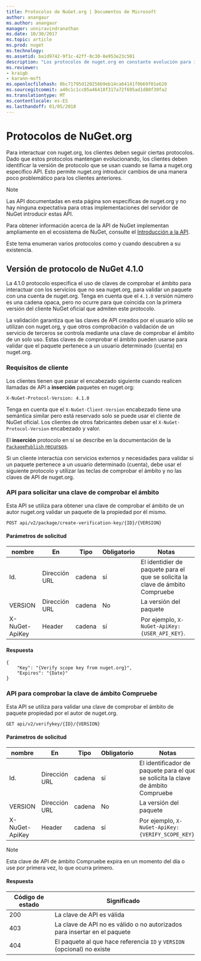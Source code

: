```yaml
---
title: Protocolos de NuGet.org | Documentos de Microsoft
author: anangaur
ms.author: anangaur
manager: unniravindranathan
ms.date: 10/30/2017
ms.topic: article
ms.prod: nuget
ms.technology: 
ms.assetid: ba1d9742-9f1c-42ff-8c30-8e953e23c501
description: "Los protocolos de nuget.org en constante evolución para interactuar con los clientes de NuGet."
ms.reviewer:
- kraigb
- karann-msft
ms.openlocfilehash: 0bc71795d120256b9eb14ca64141f0b69f01e620
ms.sourcegitcommit: a40c1c1cc05a46410f317a72f695ad1d80f39fa2
ms.translationtype: MT
ms.contentlocale: es-ES
ms.lasthandoff: 01/05/2018
---
```

# <a name="nugetorg-protocols"></a>Protocolos de NuGet.org

Para interactuar con nuget.org, los clientes deben seguir ciertas protocolos. Dado que estos protocolos mantengan evolucionando, los clientes deben identificar la versión de protocolo que se usan cuando se llama a nuget.org específico API. Esto permite nuget.org introducir cambios de una manera poco problemático para los clientes anteriores.

> [!Note]
> Las API documentadas en esta página son específicas de nuget.org y no hay ninguna expectativa para otras implementaciones del servidor de NuGet introducir estas API. 

Para obtener información acerca de la API de NuGet implementan ampliamente en el ecosistema de NuGet, consulte el [Introducción a la API](overview.md).

Este tema enumeran varios protocolos como y cuando descubren a su existencia.

## <a name="nuget-protocol-version-410"></a>Versión de protocolo de NuGet 4.1.0

La 4.1.0 protocolo especifica el uso de claves de comprobar el ámbito para interactuar con los servicios que no sea nuget.org, para validar un paquete con una cuenta de nuget.org. Tenga en cuenta que el `4.1.0` versión número es una cadena opaca, pero no ocurre para que coincida con la primera versión del cliente NuGet oficial que admiten este protocolo.

La validación garantiza que las claves de API creados por el usuario sólo se utilizan con nuget.org, y que otros comprobación o validación de un servicio de terceros se controla mediante una clave de comprobar el ámbito de un solo uso. Estas claves de comprobar el ámbito pueden usarse para validar que el paquete pertenece a un usuario determinado (cuenta) en nuget.org.

### <a name="client-requirement"></a>Requisitos de cliente

Los clientes tienen que pasar el encabezado siguiente cuando realicen llamadas de API a **inserción** paquetes en nuget.org:

```
X-NuGet-Protocol-Version: 4.1.0
```

Tenga en cuenta que el `X-NuGet-Client-Version` encabezado tiene una semántica similar pero está reservado solo se puede usar el cliente de NuGet oficial. Los clientes de otros fabricantes deben usar el `X-NuGet-Protocol-Version` encabezado y valor.

El **inserción** protocolo en sí se describe en la documentación de la [ `PackagePublish` recursos](package-publish-resource.md).

Si un cliente interactúa con servicios externos y necesidades para validar si un paquete pertenece a un usuario determinado (cuenta), debe usar el siguiente protocolo y utilizar las teclas de comprobar el ámbito y no las claves de API de nuget.org.

### <a name="api-to-request-a-verify-scope-key"></a>API para solicitar una clave de comprobar el ámbito

Esta API se utiliza para obtener una clave de comprobar el ámbito de un autor nuget.org validar un paquete de la propiedad por él mismo.

```
POST api/v2/package/create-verification-key/{ID}/{VERSION}
```

#### <a name="request-parameters"></a>Parámetros de solicitud

nombre           | En     | Tipo   | Obligatorio | Notas
-------------- | ------ | ------ | -------- | -----
Id.             | Dirección URL    | cadena | sí      | El identidier de paquete para el que se solicita la clave de ámbito Compruebe
VERSION        | Dirección URL    | cadena | No       | La versión del paquete
X-NuGet-ApiKey | Header | cadena | sí      | Por ejemplo, `X-NuGet-ApiKey: {USER_API_KEY}`.

#### <a name="response"></a>Respuesta

```
{
    "Key": "{Verify scope key from nuget.org}",
    "Expires": "{Date}"
}
```

### <a name="api-to-verify-the-verify-scope-key"></a>API para comprobar la clave de ámbito Compruebe

Esta API se utiliza para validar una clave de comprobar el ámbito de paquete propiedad por el autor de nuget.org.

```
GET api/v2/verifykey/{ID}/{VERSION}
```

#### <a name="request-parameters"></a>Parámetros de solicitud

nombre           | En     | Tipo   | Obligatorio | Notas
-------------  | ------ | ------ | -------- | -----
Id.             | Dirección URL    | cadena | sí      | El identificador de paquete para el que se solicita la clave de ámbito Compruebe
VERSION        | Dirección URL    | cadena | No       | La versión del paquete
X-NuGet-ApiKey | Header | cadena | sí      | Por ejemplo, `X-NuGet-ApiKey: {VERIFY_SCOPE_KEY}`.

> [!Note]
> Esta clave de API de ámbito Compruebe expira en un momento del día o use por primera vez, lo que ocurra primero.

#### <a name="response"></a>Respuesta

Código de estado | Significado
----------- | -------
200         | La clave de API es válida
403         | La clave de API no es válido o no autorizados para insertar en el paquete
404         | El paquete al que hace referencia `ID` y `VERSION` (opcional) no existe
